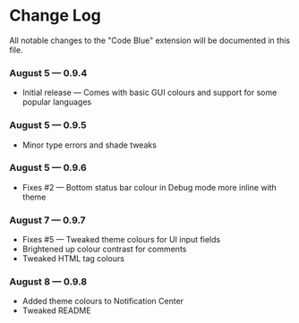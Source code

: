 # Change Log
All notable changes to the "Code Blue" extension will be documented in this file.

### August 5 — 0.9.4
* Initial release — Comes with basic GUI colours and support for some popular languages

### August 5 — 0.9.5
* Minor type errors and shade tweaks

### August 5 — 0.9.6
* Fixes #2 — Bottom status bar colour in Debug mode more inline with theme

### August 7 — 0.9.7
* Fixes #5 — Tweaked theme colours for UI input fields
* Brightened up colour contrast for comments
* Tweaked HTML tag colours

### August 8 — 0.9.8
* Added theme colours to Notification Center
* Tweaked README